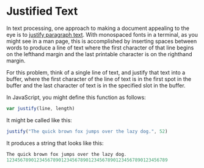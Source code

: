 # Justified Text

In text processing, one approach to making a document appealing to the eye is to 
[justify paragraph text](https://en.wikipedia.org/wiki/Typographic_alignment#Justified). With monospaced fonts in a terminal, 
as you might see in a man page, this is accomplished by inserting spaces between words to produce a line of text where the 
first character of that line begins on the lefthand margin and the last printable character is on the righthand margin.

For this problem, think of a single line of text, and justify that text into a buffer, where the first character of the line 
of text is in the first spot in the buffer and the last character of text is in the specified slot in the buffer.

In JavaScript, you might define this function as follows:

```javascript
var justify(line, length)
```

It might be called like this:

```javascript
justify("The quick brown fox jumps over the lazy dog.", 52)
```

It produces a string that looks like this:

```javascript
The quick brown fox jumps over the lazy dog.
12345678901234567890123456789012345678901234567890123456789
```
